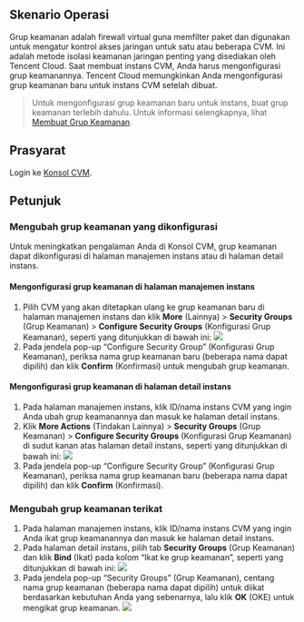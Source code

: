## Skenario Operasi

Grup keamanan adalah firewall virtual guna memfilter paket dan digunakan untuk mengatur kontrol akses jaringan untuk satu atau beberapa CVM. Ini adalah metode isolasi keamanan jaringan penting yang disediakan oleh Tencent Cloud. Saat membuat instans CVM, Anda harus mengonfigurasi grup keamanannya. Tencent Cloud memungkinkan Anda mengonfigurasi grup keamanan baru untuk instans CVM setelah dibuat.
> Untuk mengonfigurasi grup keamanan baru untuk instans, buat grup keamanan terlebih dahulu. Untuk informasi selengkapnya, lihat [Membuat Grup Keamanan](https://intl.cloud.tencent.com/document/product/213/34271).

## Prasyarat

Login ke [Konsol CVM](https://console.cloud.tencent.com/cvm/index).

## Petunjuk

### Mengubah grup keamanan yang dikonfigurasi

Untuk meningkatkan pengalaman Anda di Konsol CVM, grup keamanan dapat dikonfigurasi di halaman manajemen instans atau di halaman detail instans.

#### Mengonfigurasi grup keamanan di halaman manajemen instans

1. Pilih CVM yang akan ditetapkan ulang ke grup keamanan baru di halaman manajemen instans dan klik **More** (Lainnya) > **Security Groups** (Grup Keamanan) > **Configure Security Groups** (Konfigurasi Grup Keamanan), seperti yang ditunjukkan di bawah ini:
![](https://main.qcloudimg.com/raw/68a30faac347446e57d87e8a1c30ef11.png)
2. Pada jendela pop-up “Configure Security Group” (Konfigurasi Grup Keamanan), periksa nama grup keamanan baru (beberapa nama dapat dipilih) dan klik **Confirm** (Konfirmasi) untuk mengubah grup keamanan.
 
#### Mengonfigurasi grup keamanan di halaman detail instans
 
1. Pada halaman manajemen instans, klik ID/nama instans CVM yang ingin Anda ubah grup keamanannya dan masuk ke halaman detail instans.
2. Klik **More Actions** (Tindakan Lainnya) > **Security Groups** (Grup Keamanan) > **Configure Security Groups** (Konfigurasi Grup Keamanan) di sudut kanan atas halaman detail instans, seperti yang ditunjukkan di bawah ini:
![](https://main.qcloudimg.com/raw/c7a1d76159feaa66f52eb16c7787432d.png)
3. Pada jendela pop-up “Configure Security Group” (Konfigurasi Grup Keamanan), periksa nama grup keamanan baru (beberapa nama dapat dipilih) dan klik **Confirm** (Konfirmasi).

### Mengubah grup keamanan terikat

1. Pada halaman manajemen instans, klik ID/nama instans CVM yang ingin Anda ikat grup keamanannya dan masuk ke halaman detail instans.
2. Pada halaman detail instans, pilih tab **Security Groups** (Grup Keamanan) dan klik **Bind** (Ikat) pada kolom “Ikat ke grup keamanan”, seperti yang ditunjukkan di bawah ini:
![](https://main.qcloudimg.com/raw/2ea553a1f2f589c6202245addfd62523.png)
3. Pada jendela pop-up “Security Groups” (Grup Keamanan), centang nama grup keamanan (beberapa nama dapat dipilih) untuk diikat berdasarkan kebutuhan Anda yang sebenarnya, lalu klik **OK** (OKE) untuk mengikat grup keamanan.
![](https://main.qcloudimg.com/raw/ac58322e8b11db8497d79eb54ecc67f6.png)
